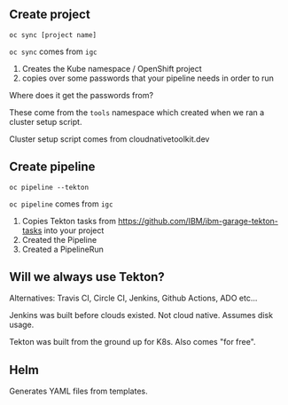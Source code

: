 ## Create project

```
oc sync [project name]
```

`oc sync` comes from `igc`

1. Creates the Kube namespace / OpenShift project
1. copies over some passwords that your pipeline needs in order to run

Where does it get the passwords from?

These come from the `tools` namespace which created when we ran a cluster setup script.

Cluster setup script comes from cloudnativetoolkit.dev

## Create pipeline

```
oc pipeline --tekton
```

`oc pipeline` comes from `igc`

1. Copies Tekton tasks from https://github.com/IBM/ibm-garage-tekton-tasks into your project
1. Created the Pipeline
1. Created a PipelineRun

## Will we always use Tekton?

Alternatives: Travis CI, Circle CI, Jenkins, Github Actions, ADO etc...

Jenkins was built before clouds existed. Not cloud native. Assumes disk usage.

Tekton was built from the ground up for K8s. Also comes "for free".

## Helm

Generates YAML files from templates.
